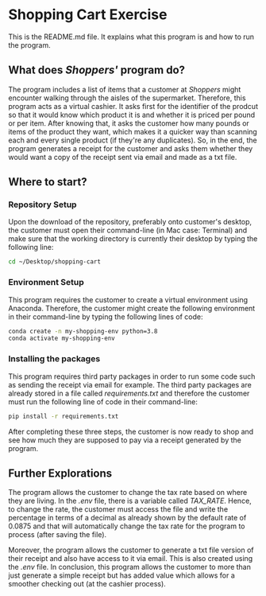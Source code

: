 # Shopping Cart Exercise

This is the README.md file. It explains what this program is and how to run the program. 

## What does *Shoppers'* program do?

The program includes a list of items that a customer at *Shoppers* might encounter walking through the aisles of the supermarket. Therefore, this program acts as a virtual cashier. It asks first for the identifier of the prodcut so that it would know which product it is and whether it is priced per pound or per item. After knowing that, it asks the customer how many pounds or items of the product they want, which makes it a quicker way than scanning each and every single product (if they're any duplicates). So, in the end, the program generates a receipt for the customer and asks them whether they would want a copy of the receipt sent via email and made as a txt file. 

## Where to start? 

### Repository Setup

Upon the download of the repository, preferably onto customer's desktop, the customer must open their command-line (in Mac case: Terminal) and make sure that the working directory is currently their desktop by typing the following line: 
 
 ```sh
cd ~/Desktop/shopping-cart
```

### Environment Setup

This program requires the customer to create a virtual environment using Anaconda. Therefore, the customer might create the following environment in their command-line by typing the following lines of code:

```sh
conda create -n my-shopping-env python=3.8
conda activate my-shopping-env
```

### Installing the packages

This program requires third party packages in order to run some code such as sending the receipt via email for example. The third party packages are already stored in a file called *requirements.txt* and therefore the customer must run the following line of code in their command-line:

```sh
pip install -r requirements.txt
```

After completing these three steps, the customer is now ready to shop and see how much they are supposed to pay via a receipt generated by the program. 

## Further Explorations

The program allows the customer to change the tax rate based on where they are living. In the *.env* file, there is a variable called *TAX_RATE*. Hence, to change the rate, the customer must access the file and write the percentage in terms of a decimal as already shown by the default rate of 0.0875 and that will automatically change the tax rate for the program to process (after saving the file).

Moreover, the program allows the customer to generate a txt file version of their receipt and also have access to it via email. This is also created using the *.env* file. In conclusion, this program allows the customer to more than just generate a simple receipt but has added value which allows for a smoother checking out (at the cashier process). 